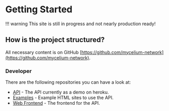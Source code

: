 # Getting Started

!!! warning
    This site is still in progress and not nearly production ready!

## How is the project structured?

All necessary content is on GitHub [https://github.com/mycelium-network](https://github.com/mycelium-network).

### Developer

There are the following repositories you can have a look at:

* [API](https://github.com/mycelium-network/mycelium-api) - The API currently as a demo on heroku.
* [Examples](https://github.com/mycelium-network/examples) - Example HTML sites to use the API.
* [Web Frontend](https://github.com/mycelium-network/web-frontend) - The frontend for the API.